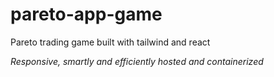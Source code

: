 # pareto-app-game
Pareto trading game built with tailwind and react

*Responsive, smartly and efficiently hosted and containerized*
